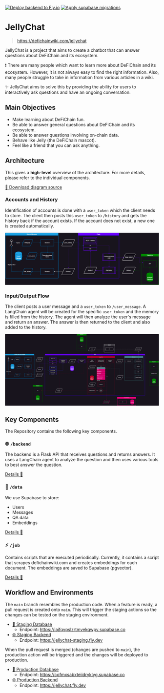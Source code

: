 [![Deploy backend to Fly.io](https://github.com/0ptim/JellyChat/actions/workflows/fly.yml/badge.svg)](https://github.com/0ptim/JellyChat/actions/workflows/fly.yml)
[![Apply supabase migrations](https://github.com/0ptim/JellyChat/actions/workflows/supabase.yml/badge.svg)](https://github.com/0ptim/JellyChat/actions/workflows/supabase.yml)

# JellyChat

> https://defichainwiki.com/jellychat

JellyChat is a project that aims to create a chatbot that can answer questions about DeFiChain and its ecosystem.

❗ There are many people which want to learn more about DeFiChain and its ecosystem. However, it is not always easy to find the right information. Also, many people struggle to take in information from various articles in a wiki.

✨ JellyChat aims to solve this by providing the ability for users to interactively ask questions and have an ongoing conversation.

## Main Objectives

- Make learning about DeFiChain fun.
- Be able to answer general questions about DeFiChain and its ecosystem.
- Be able to answer questions involving on-chain data.
- Behave like Jelly (the DeFiChain mascot).
- Feel like a friend that you can ask anything.

## Architecture

This gives a **high-level** overview of the architecture. For more details, please refer to the individual components.

[📂 Download diagram source](./docs/process.drawio)

### Accounts and History

Identification of accounts is done with a `user_token` which the client needs to store. The client then posts this `user_token` to `/history` and gets the history back if the account exists. If the account does not exist, a new one is created automatically.

![Architectural overview of accounts and history](./docs/process-Accounts-History.png)

### Input/Output Flow

The client posts a user message and a `user_token` to `/user_message`. A LangChain agent will be created for the specific `user_token` and the memory is filled from the history. The agent will then analyze the user's message and return an answer. The answer is then returned to the client and also added to the history.

![Architectural overview of input and output flow](./docs/process-Input-Output-Flow.png)

## Key Components

The Repository contains the following key components.

### 🌐 `/backend`

The backend is a Flask API that receives questions and returns answers. It uses a LangChain agent to analyze the question and then uses various tools to best answer the question.

[Details 🔎](./backend/Readme.md)

### 💽 `/data`

We use Supabase to store:

- Users
- Messages
- QA data
- Embeddings

[Details 🔎](./data/Readme.md)

### ⚡️ `/job`

Contains scripts that are executed periodically. Currently, it contains a script that scrapes defichainwiki.com and creates embeddings for each document. The embeddings are saved to Supabase (pgvector).

[Details 🔎](./job/Readme.md)

## Workflow and Environments

The `main` branch resembles the production code. When a feature is ready, a pull request is created onto `main`. This will trigger the staging actions so the changes can be tested on the staging environment.

- [💽 Staging Database](https://supabase.com/dashboard/project/iajfqvpslzrtmvekqwpv)
  - Endpoint: https://iajfqvpslzrtmvekqwpv.supabase.co
- [🌐 Staging Backend](https://fly.io/apps/jellychat-staging)
  - Endpoint: https://jellychat-staging.fly.dev

When the pull request is merged (changes are pushed to `main`), the production action will be triggered and the changes will be deployed to production.

- [💽 Production Database](https://supabase.com/dashboard/project/cofmxsabxteiidryklyg)
  - Endpoint: https://cofmxsabxteiidryklyg.supabase.co
- [🌐 Production Backend](https://fly.io/apps/jellychat)
  - Endpoint: https://jellychat.fly.dev
